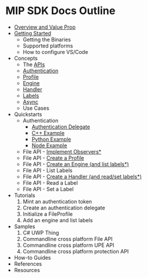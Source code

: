 # MIP SDK Docs Outline

* [Overview and Value Prop](concepts/overview.md)
* [Getting Started](concepts/getting-started.md)
  * Getting the Binaries
  * Supported platforms
  * How to configure VS/Code
* Concepts
  * The [APIs](concepts/apis.md)
  * [Authentication](concepts/authdelegate.md)
  * [Profile](concepts/profile.md)
  * [Engine](concepts/engine.md)
  * [Handler](concepts/handler.md)
  * [Labels](concepts/labels.md)
  * [Async](concepts/observers.md)
  * Use Cases
* Quickstarts
  * Authentication
    * [Authentication Delegate](authentication/authdelegate.md)
    * [C++ Example](authentication/simple-authentication.md)
    * [Python Example](authentication/python.md)
    * [Node Example](authentication/node.md)
  * File API - [Implement Observers*](tutorial-file/observers.md)
  * File API - [Create a Profile](tutorial-file/profile.md)
  * File API - [Create an Engine (and list labels*)](tutorial-file/engine.md)
  * File API - List Labels
  * File API - [Create a Handler (and read/set labels*)](tutorial-file/file-handler.md)
  * File API - Read a Label
  * File API - Set a Label
* Tutorials
  1. Mint an authentication token
  1. Create an authentication delegate
  1. Initialize a FileProfile
  1. Add an engine and list labels
* Samples
  1. C# UWP Thing
  1. Commandline cross platform File API
  1. Commandline cross platform UPE API
  1. Commandline cross platform protection API
* How-to Guides
* References
* Resources
